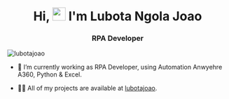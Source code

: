 <h1 align="center">Hi, <img src="https://raw.githubusercontent.com/kaueMarques/kaueMarques/master/hi.gif" width="30px"> I'm Lubota Ngola Joao</h1>
<h3 align="center">RPA Developer</h3>
<p align="left"> <img src="https://komarev.com/ghpvc/?username=lubotajoao" alt="lubotajoao" /> </p>

- 🔭 I’m currently working as RPA Developer, using Automation Anwyehre A360, Python & Excel.

- 👨‍💻 All of my projects are available at [lubotajoao](https://github.com/lubotajoao?tab=repositories).
